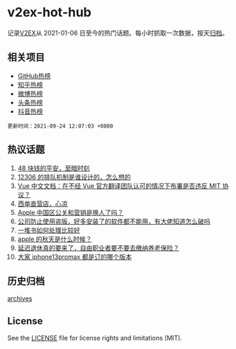 # v2ex-hot-hub

 记录[V2EX](https://www.v2ex.com/)从 2021-01-06 日至今的热门话题。每小时抓取一次数据，按天[归档](archives)。
 
 ## 相关项目

- [GitHub热榜](https://github.com/lonnyzhang423/github-hot-hub)
- [知乎热榜](https://github.com/lonnyzhang423/zhihu-hot-hub)
- [微博热榜](https://github.com/lonnyzhang423/weibo-hot-hub)
- [头条热榜](https://github.com/lonnyzhang423/toutiao-hot-hub)
- [抖音热榜](https://github.com/lonnyzhang423/douyin-hot-hub)


 `更新时间：2021-09-24 12:07:03 +0800`

## 热议话题

1. [48 块钱的平安，至暗时刻](https://www.v2ex.com/t/803718)
1. [12306 的排队机制是谁设计的，怎么想的](https://www.v2ex.com/t/803662)
1. [Vue 中文文档：在不经 Vue 官方翻译团队认可的情况下布署是否违反 MIT 协议？](https://www.v2ex.com/t/803701)
1. [西单直营店，心凉](https://www.v2ex.com/t/803799)
1. [Apple 中国区公关和营销是换人了吗？](https://www.v2ex.com/t/803751)
1. [公司防止使用盗版，好多安装了的软件都不能用，有大佬知道怎么破吗](https://www.v2ex.com/t/803652)
1. [一堆书如何处理比较好](https://www.v2ex.com/t/803616)
1. [apple 的秋天是什么时候？](https://www.v2ex.com/t/803677)
1. [延迟退休真的要来了，自由职业者要不要去缴纳养老保险？](https://www.v2ex.com/t/803800)
1. [大家 iphone13promax 都是订的哪个版本](https://www.v2ex.com/t/803647)

## 历史归档

[archives](archives)

## License

See the [LICENSE](LICENSE) file for license rights and limitations (MIT).
